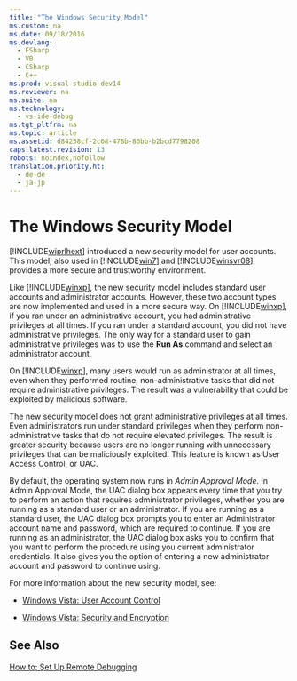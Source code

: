 ```yaml
---
title: "The Windows Security Model"
ms.custom: na
ms.date: 09/18/2016
ms.devlang: 
  - FSharp
  - VB
  - CSharp
  - C++
ms.prod: visual-studio-dev14
ms.reviewer: na
ms.suite: na
ms.technology: 
  - vs-ide-debug
ms.tgt_pltfrm: na
ms.topic: article
ms.assetid: d84258cf-2c08-478b-86bb-b2bcd7798208
caps.latest.revision: 13
robots: noindex,nofollow
translation.priority.ht: 
  - de-de
  - ja-jp
---
```

# The Windows Security Model
[!INCLUDE[wiprlhext](../vs140/includes/wiprlhext_md.md)] introduced a new security model for user accounts. This model, also used in [!INCLUDE[win7](../vs140/includes/win7_md.md)] and [!INCLUDE[winsvr08](../vs140/includes/winsvr08_md.md)], provides a more secure and trustworthy environment.  
  
 Like [!INCLUDE[winxp](../vs140/includes/winxp_md.md)], the new security model includes standard user accounts and administrator accounts. However, these two account types are now implemented and used in a more secure way. On [!INCLUDE[winxp](../vs140/includes/winxp_md.md)], if you ran under an administrative account, you had administrative privileges at all times. If you ran under a standard account, you did not have administrative privileges. The only way for a standard user to gain administrative privileges was to use the **Run As** command and select an administrator account.  
  
 On [!INCLUDE[winxp](../vs140/includes/winxp_md.md)], many users would run as administrator at all times, even when they performed routine, non-administrative tasks that did not require administrative privileges. The result was a vulnerability that could be exploited by malicious software.  
  
 The new security model does not grant administrative privileges at all times. Even administrators run under standard privileges when they perform non-administrative tasks that do not require elevated privileges. The result is greater security because users are no longer running with unnecessary privileges that can be maliciously exploited. This feature is known as User Access Control, or UAC.  
  
 By default, the operating system now runs in *Admin Approval Mode*. In Admin Approval Mode, the UAC dialog box appears every time that you try to perform an action that requires administrator privileges, whether you are running as a standard user or an administrator. If you are running as a standard user, the UAC dialog box prompts you to enter an Administrator account name and password, which are required to continue. If you are running as an administrator, the UAC dialog box asks you to confirm that you want to perform the procedure using you current administrator credentials. It also gives you the option of entering a new administrator account and password to continue using.  
  
 For more information about the new security model, see:  
  
-   [Windows Vista: User Account Control](http://go.microsoft.com/fwlink/?LinkId=181808)  
  
-   [Windows Vista: Security and Encryption](http://go.microsoft.com/fwlink/?LinkId=181809)  
  
## See Also  
 [How to: Set Up Remote Debugging](../vs140/Set-Up-the-Remote-Tools-on-the-Device.md)